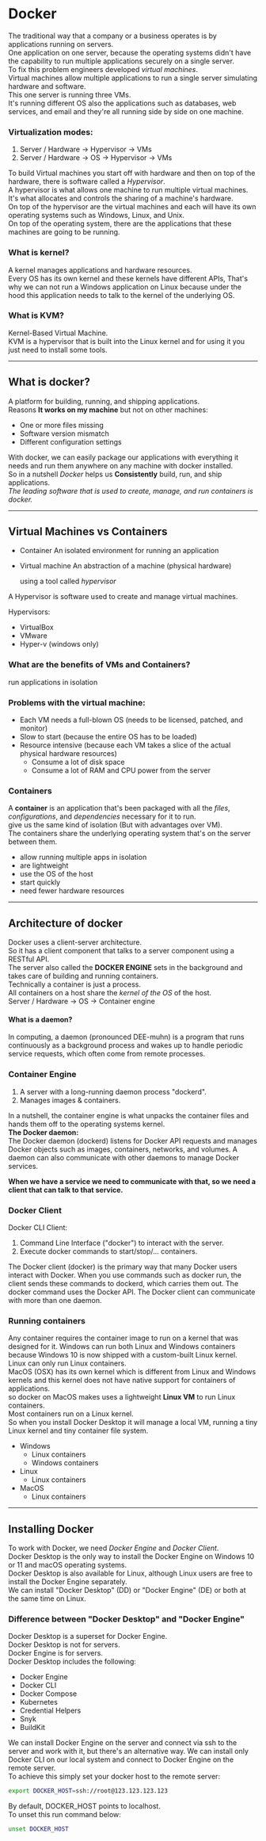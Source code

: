 # Docker

The traditional way that a company or a business operates is by applications running on servers.  
One application on one server, because the operating systems didn't have the capability to run multiple applications securely on a single server.  
To fix this problem engineers developed _virtual machines_.  
Virtual machines allow multiple applications to run a single server simulating hardware and software.  
This one server is running three VMs.  
It's running different OS also the applications such as databases, web services, and email and they're all running side by side on one machine.

### Virtualization modes:

1. Server / Hardware -> Hypervisor -> VMs
2. Server / Hardware -> OS -> Hypervisor -> VMs

To build Virtual machines you start off with hardware and then on top of the hardware, there is software called a _Hypervisor_.  
A hypervisor is what allows one machine to run multiple virtual machines.  
It's what allocates and controls the sharing of a machine's hardware.  
On top of the hypervisor are the virtual machines and each will have its own operating systems such as Windows, Linux, and Unix.  
On top of the operating system, there are the applications that these machines are going to be running.

### What is kernel?

A kernel manages applications and hardware resources.  
Every OS has its own kernel and these kernels have different APIs, That's why we can not run a Windows application on Linux because under the hood this application needs to talk to the kernel of the underlying OS.

### What is KVM?

Kernel-Based Virtual Machine.  
KVM is a hypervisor that is built into the Linux kernel and for using it you just need to install some tools.

---

## What is docker?

A platform for building, running, and shipping applications.  
Reasons **It works on my machine** but not on other machines:

-   One or more files missing
-   Software version mismatch
-   Different configuration settings

With docker, we can easily package our applications with everything it needs and run them anywhere on any machine with docker installed.  
So in a nutshell _Docker_ helps us **Consistently** build, run, and ship applications.  
_The leading software that is used to create, manage, and run containers is docker._

---

## Virtual Machines vs Containers

-   Container
    An isolated environment for running an application
-   Virtual machine
    An abstraction of a machine (physical hardware)

    using a tool called _hypervisor_

A Hypervisor is software used to create and manage virtual machines.

Hypervisors:

-   VirtualBox
-   VMware
-   Hyper-v (windows only)

### What are the benefits of VMs and Containers?

run applications in isolation

### Problems with the virtual machine:

-   Each VM needs a full-blown OS (needs to be licensed, patched, and monitor)
-   Slow to start (because the entire OS has to be loaded)
-   Resource intensive (because each VM takes a slice of the actual physical hardware resources)
    -   Consume a lot of disk space
    -   Consume a lot of RAM and CPU power from the server

### Containers

A **container** is an application that's been packaged with all the _files_, _configurations_, and _dependencies_ necessary for it to run.  
give us the same kind of isolation (But with advantages over VM).  
The containers share the underlying operating system that's on the server between them.

-   allow running multiple apps in isolation
-   are lightweight
-   use the OS of the host
-   start quickly
-   need fewer hardware resources

---

## Architecture of docker

Docker uses a client-server architecture.  
So it has a client component that talks to a server component using a RESTful API.  
The server also called the **DOCKER ENGINE** sets in the background and takes care of building and running containers.  
Technically a container is just a process.  
All containers on a host share the _kernel of the OS_ of the host.  
Server / Hardware -> OS -> Container engine

#### What is a daemon?

In computing, a daemon (pronounced DEE-muhn) is a program that runs continuously as a background process and wakes up to handle periodic service requests, which often come from remote processes.

### Container Engine

1. A server with a long-running daemon process "dockerd".
2. Manages images & containers.

In a nutshell, the container engine is what unpacks the container files and hands them off to the operating systems kernel.  
**The Docker daemon:**  
The Docker daemon (dockerd) listens for Docker API requests and manages Docker objects such as images, containers, networks, and volumes. A daemon can also communicate with other daemons to manage Docker services.

**When we have a service we need to communicate with that, so we need a client that can talk to that service.**

### Docker Client

Docker CLI Client:

1. Command Line Interface ("docker") to interact with the server.
2. Execute docker commands to start/stop/... containers.

The Docker client (docker) is the primary way that many Docker users interact with Docker. When you use commands such as docker run, the client sends these commands to dockerd, which carries them out. The docker command uses the Docker API. The Docker client can communicate with more than one daemon.

### Running containers

Any container requires the container image to run on a kernel that was designed for it.
Windows can run both Linux and Windows containers  
because Windows 10 is now shipped with a custom-built Linux kernel.  
Linux can only run Linux containers.  
MacOS (OSX) has its own kernel which is different from Linux and Windows kernels and this kernel does not have native support for containers of applications.  
so docker on MacOS makes uses a lightweight **Linux VM** to run Linux containers.  
Most containers run on a Linux kernel.  
So when you install Docker Desktop it will manage a local VM, running a tiny Linux kernel and tiny container file system.

-   Windows
    -   Linux containers
    -   Windows containers
-   Linux
    -   Linux containers
-   MacOS
    -   Linux containers

---

## Installing Docker

To work with Docker, we need _Docker Engine_ and _Docker Client_.  
Docker Desktop is the only way to install the Docker Engine on Windows 10 or 11 and macOS operating systems.  
Docker Desktop is also available for Linux, although Linux users are free to install the Docker Engine separately.  
We can install "Docker Desktop" (DD) or "Docker Engine" (DE) or both at the same time on Linux.

### Difference between "Docker Desktop" and "Docker Engine"

Docker Desktop is a superset for Docker Engine.  
Docker Desktop is not for servers.  
Docker Engine is for servers.  
Docker Desktop includes the following:

-   Docker Engine
-   Docker CLI
-   Docker Compose
-   Kubernetes
-   Credential Helpers
-   Snyk
-   BuildKit

We can install Docker Engine on the server and connect via ssh to the server and work with it, but there's an alternative way.
We can install only Docker CLI on our local system and connect to Docker Engine on the remote server.  
To achieve this simply set your docker host to the remote server:

```bash
export DOCKER_HOST=ssh://root@123.123.123.123
```

By default, DOCKER_HOST points to localhost.  
To unset this run command below:

```bash
unset DOCKER_HOST
```
